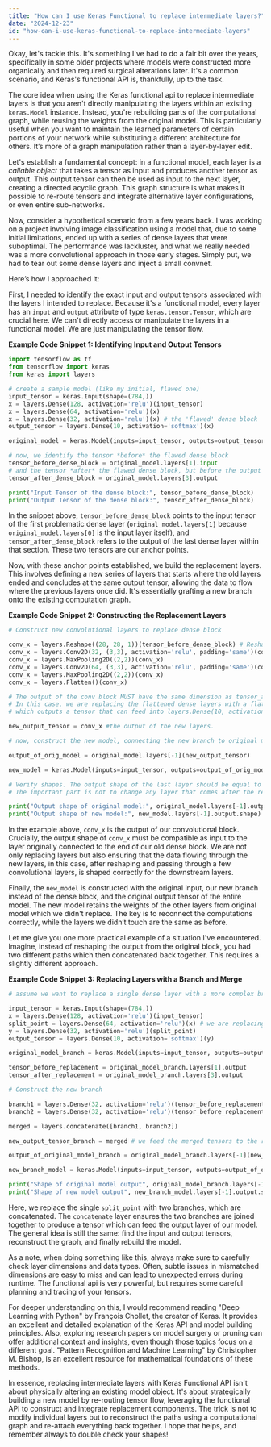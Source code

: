 ```yaml
---
title: "How can I use Keras Functional to replace intermediate layers?"
date: "2024-12-23"
id: "how-can-i-use-keras-functional-to-replace-intermediate-layers"
---
```


Okay, let's tackle this. It's something I've had to do a fair bit over the years, specifically in some older projects where models were constructed more organically and then required surgical alterations later. It's a common scenario, and Keras's functional API is, thankfully, up to the task.

The core idea when using the Keras functional api to replace intermediate layers is that you aren't directly manipulating the layers within an existing `keras.Model` instance. Instead, you're rebuilding parts of the computational graph, while reusing the weights from the original model. This is particularly useful when you want to maintain the learned parameters of certain portions of your network while substituting a different architecture for others. It’s more of a graph manipulation rather than a layer-by-layer edit.

Let's establish a fundamental concept: in a functional model, each layer is a *callable object* that takes a tensor as input and produces another tensor as output. This output tensor can then be used as input to the next layer, creating a directed acyclic graph. This graph structure is what makes it possible to re-route tensors and integrate alternative layer configurations, or even entire sub-networks.

Now, consider a hypothetical scenario from a few years back. I was working on a project involving image classification using a model that, due to some initial limitations, ended up with a series of dense layers that were suboptimal. The performance was lackluster, and what we really needed was a more convolutional approach in those early stages. Simply put, we had to tear out some dense layers and inject a small convnet.

Here’s how I approached it:

First, I needed to identify the exact input and output tensors associated with the layers I intended to replace. Because it's a functional model, every layer has an `input` and `output` attribute of type `keras.tensor.Tensor`, which are crucial here. We can't directly access or manipulate the layers in a functional model. We are just manipulating the tensor flow.

**Example Code Snippet 1: Identifying Input and Output Tensors**

```python
import tensorflow as tf
from tensorflow import keras
from keras import layers

# create a sample model (like my initial, flawed one)
input_tensor = keras.Input(shape=(784,))
x = layers.Dense(128, activation='relu')(input_tensor)
x = layers.Dense(64, activation='relu')(x)
x = layers.Dense(32, activation='relu')(x) # the 'flawed' dense block
output_tensor = layers.Dense(10, activation='softmax')(x)

original_model = keras.Model(inputs=input_tensor, outputs=output_tensor)

# now, we identify the tensor *before* the flawed dense block
tensor_before_dense_block = original_model.layers[1].input
# and the tensor *after* the flawed dense block, but before the output layer
tensor_after_dense_block = original_model.layers[3].output

print("Input Tensor of the dense block:", tensor_before_dense_block)
print("Output Tensor of the dense block:", tensor_after_dense_block)
```

In the snippet above, `tensor_before_dense_block` points to the input tensor of the first problematic dense layer (`original_model.layers[1]` because `original_model.layers[0]` is the input layer itself), and `tensor_after_dense_block` refers to the output of the last dense layer within that section. These two tensors are our anchor points.

Now, with these anchor points established, we build the replacement layers. This involves defining a new series of layers that starts where the old layers ended and concludes at the same output tensor, allowing the data to flow where the previous layers once did. It's essentially grafting a new branch onto the existing computation graph.

**Example Code Snippet 2: Constructing the Replacement Layers**

```python
# Construct new convolutional layers to replace dense block

conv_x = layers.Reshape((28, 28, 1))(tensor_before_dense_block) # Reshape for conv layers
conv_x = layers.Conv2D(32, (3,3), activation='relu', padding='same')(conv_x)
conv_x = layers.MaxPooling2D((2,2))(conv_x)
conv_x = layers.Conv2D(64, (3,3), activation='relu', padding='same')(conv_x)
conv_x = layers.MaxPooling2D((2,2))(conv_x)
conv_x = layers.Flatten()(conv_x)

# The output of the conv block MUST have the same dimension as tensor_after_dense_block
# In this case, we are replacing the flattened dense layers with a flattened convolution
# which outputs a tensor that can feed into layers.Dense(10, activation='softmax').

new_output_tensor = conv_x #the output of the new layers.

# now, construct the new model, connecting the new branch to original model

output_of_orig_model = original_model.layers[-1](new_output_tensor)

new_model = keras.Model(inputs=input_tensor, outputs=output_of_orig_model)

# Verify shapes. The output shape of the last layer should be equal to the output of the old model
# The important part is not to change any layer that comes after the replacement layers, i.e., the final dense layer.

print("Output shape of original model:", original_model.layers[-1].output.shape)
print("Output shape of new model:", new_model.layers[-1].output.shape)

```

In the example above, `conv_x` is the output of our convolutional block. Crucially, the output shape of `conv_x` must be compatible as input to the layer originally connected to the end of our old dense block. We are not only replacing layers but also ensuring that the data flowing through the new layers, in this case, after reshaping and passing through a few convolutional layers, is shaped correctly for the downstream layers.

Finally, the `new_model` is constructed with the original input, our new branch instead of the dense block, and the original output tensor of the entire model. The new model retains the weights of the other layers from original model which we didn't replace. The key is to reconnect the computations correctly, while the layers we didn’t touch are the same as before.

Let me give you one more practical example of a situation I've encountered. Imagine, instead of reshaping the output from the original block, you had two different paths which then concatenated back together. This requires a slightly different approach.

**Example Code Snippet 3: Replacing Layers with a Branch and Merge**

```python
# assume we want to replace a single dense layer with a more complex branch

input_tensor = keras.Input(shape=(784,))
x = layers.Dense(128, activation='relu')(input_tensor)
split_point = layers.Dense(64, activation='relu')(x) # we are replacing this
y = layers.Dense(32, activation='relu')(split_point)
output_tensor = layers.Dense(10, activation='softmax')(y)

original_model_branch = keras.Model(inputs=input_tensor, outputs=output_tensor)

tensor_before_replacement = original_model_branch.layers[1].output
tensor_after_replacement = original_model_branch.layers[3].output

# Construct the new branch

branch1 = layers.Dense(32, activation='relu')(tensor_before_replacement)
branch2 = layers.Dense(32, activation='relu')(tensor_before_replacement)

merged = layers.concatenate([branch1, branch2])

new_output_tensor_branch = merged # we feed the merged tensors to the rest of the model.

output_of_original_model_branch = original_model_branch.layers[-1](new_output_tensor_branch)

new_branch_model = keras.Model(inputs=input_tensor, outputs=output_of_original_model_branch)

print("Shape of original model output", original_model_branch.layers[-1].output.shape)
print("Shape of new model output", new_branch_model.layers[-1].output.shape)

```

Here, we replace the single `split_point` with two branches, which are concatenated. The `concatenate` layer ensures the two branches are joined together to produce a tensor which can feed the output layer of our model. The general idea is still the same: find the input and output tensors, reconstruct the graph, and finally rebuild the model.

As a note, when doing something like this, always make sure to carefully check layer dimensions and data types. Often, subtle issues in mismatched dimensions are easy to miss and can lead to unexpected errors during runtime. The functional api is very powerful, but requires some careful planning and tracing of your tensors.

For deeper understanding on this, I would recommend reading "Deep Learning with Python" by François Chollet, the creator of Keras. It provides an excellent and detailed explanation of the Keras API and model building principles. Also, exploring research papers on model surgery or pruning can offer additional context and insights, even though those topics focus on a different goal. "Pattern Recognition and Machine Learning" by Christopher M. Bishop, is an excellent resource for mathematical foundations of these methods.

In essence, replacing intermediate layers with Keras Functional API isn't about physically altering an existing model object. It's about strategically building a new model by re-routing tensor flow, leveraging the functional API to construct and integrate replacement components. The trick is not to modify individual layers but to reconstruct the paths using a computational graph and re-attach everything back together. I hope that helps, and remember always to double check your shapes!
